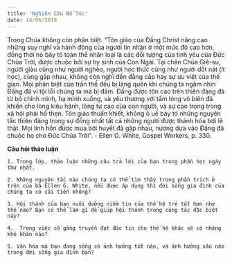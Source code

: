 ```yaml
---
title: 'Nghiên Cứu Bổ Túc'
date: 14/06/2019
---
```


Trong Chúa không còn phân biệt. “Tôn giáo của Đấng Christ nâng cao những suy nghĩ và hành động của người tin nhận ở một mức độ cao hơn, đồng thời nó bày tỏ toàn thể nhân loại là các đối tượng của tình yêu của Đức Chúa Trời, được chuộc bởi sự hy sinh của Con Ngài. Tại chân Chúa Giê-su, người giàu cũng như người nghèo, người học thức cũng như người dốt nát (ít học), cùng gặp nhau, không còn nghĩ đến đẳng cấp hay sự ưu việt của thế gian. Mọi phân biệt của trần thế đều bị lãng quên khi chúng ta ngắm nhìn Đấng đã vì tội lỗi chúng ta mà bị đâm. Đấng được tôn cao trên thiên đàng đã từ bỏ chính mình, hạ mình xuống, và yêu thương với tấm lòng vô biên đã khiến cho lòng kiêu hãnh, lòng tự cao của con người, và sự cao trọng trong xã hội phải hổ thẹn. Tôn giáo thuần khiết, không ô uế bày tỏ những nguyên tắc thiên đàng trong sự đồng nhất tất cả những người được thánh hóa bởi lẽ thật. Mọi linh hồn được mua bởi huyết đã gặp nhau, nương dựa vào Đấng đã chuộc họ cho Đức Chúa Trời”. - Ellen G. White, Gospel Workers, p. 330.

**Câu hỏi thảo luận**

`1. Trong lớp, thảo luận những câu trả lời của bạn trong phần học ngày thứ nhất.`

`2. Những nguyên tắc nào chúng ta có thể tìm thấy trong phần trích ở trên của bà Ellen G. White, nếu được áp dụng thì đời sống gia đình của chúng ta có cải tiến không?`

`3. Hội thánh của bạn nuôi dưỡng niềm tin của thế hệ trẻ tốt hơn như thế nào? Bạn có thể làm gì để giúp hội thánh trong công tác đặc biệt nầy?`

`4.  Trong việc cố gắng truyền đạt đức tin cho thế hệ khác sẽ có những khó khăn nào?`

`5. Văn hóa mà bạn đang sống có ảnh hưởng tốt nào, và ảnh hưởng xấu nào trong đời sống gia đình bạn?`